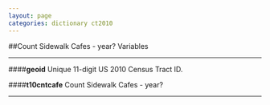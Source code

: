 ```yaml
---
layout: page
categories: dictionary ct2010
---
```


##Count Sidewalk Cafes - year? Variables

---

####**geoid**
Unique 11-digit US 2010 Census Tract ID.


####**t10cntcafe**
Count Sidewalk Cafes - year?

---

